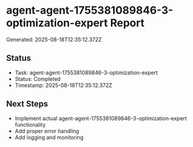 # agent-agent-1755381089846-3-optimization-expert Report

Generated: 2025-08-18T12:35:12.372Z

## Status
- Task: agent-agent-1755381089846-3-optimization-expert
- Status: Completed
- Timestamp: 2025-08-18T12:35:12.372Z

## Next Steps
- Implement actual agent-agent-1755381089846-3-optimization-expert functionality
- Add proper error handling
- Add logging and monitoring
